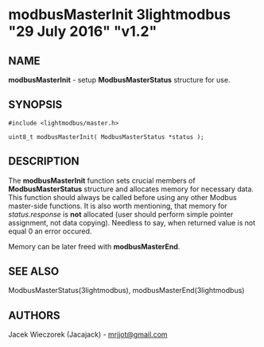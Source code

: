 # modbusMasterInit 3lightmodbus "29 July 2016" "v1.2"

## NAME
**modbusMasterInit** - setup **ModbusMasterStatus** structure for use.

## SYNOPSIS
`#include <lightmodbus/master.h>`

`uint8_t modbusMasterInit( ModbusMasterStatus *status );`

## DESCRIPTION
The **modbusMasterInit** function sets crucial members of **ModbusMasterStatus** structure and allocates memory for necessary data. This function should always be called before using any other Modbus master-side functions.
It is also worth mentioning, that memory for *status.response* is **not** allocated (user should perform simple pointer assignment, not data copying).
Needless to say, when returned value is not equal 0 an error occured.

Memory can be later freed with **modbusMasterEnd**.

## SEE ALSO
ModbusMasterStatus(3lightmodbus), modbusMasterEnd(3lightmodbus)

## AUTHORS
Jacek Wieczorek (Jacajack) - mrjjot@gmail.com
